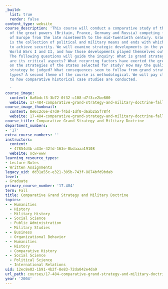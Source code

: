 ```yaml
---
_build:
  list: true
  render: false
content_type: website
course_description: 'This course will conduct a comparative study of the grand strategies
  of the great powers (Britain, France, Germany and Russia) competing for mastery
  of Europe from the late nineteenth to the mid-twentieth century. Grand strategy
  is the collection of political and military means and ends with which a state attempts
  to achieve security. We will examine strategic developments in the years preceding
  World Wars I and II, and how those developments played themselves out in these wars.
  The following questions will guide the inquiry: What is grand strategy and what
  are its critical aspects? What recurring factors have exerted the greatest influence
  on the strategies of the states selected for study? How may the quality of a grand
  strategy be judged? What consequences seem to follow from grand strategies of different
  types? A second theme of the course is methodological. We will pay close attention
  to how comparative historical case studies are conducted.

  '
course_image:
  content: 0a6bdcf3-3b72-0f32-c108-d7f3ce2be800
  website: 17-484-comparative-grand-strategy-and-military-doctrine-fall-2004
course_image_thumbnail:
  content: 8e6c2c6e-d7d9-f4bd-1df0-d6ab2a5f78f4
  website: 17-484-comparative-grand-strategy-and-military-doctrine-fall-2004
course_title: Comparative Grand Strategy and Military Doctrine
department_numbers:
- '17'
extra_course_numbers: ''
instructors:
  content:
  - 47854d4b-a33e-42fd-163e-8bdaaaa19108
  website: ocw-www
learning_resource_types:
- Lecture Notes
- Written Assignments
legacy_uid: dd31a55c-e321-305b-743f-8874bfd9bdab
level:
- Graduate
primary_course_number: '17.484'
term: Fall
title: Comparative Grand Strategy and Military Doctrine
topics:
- - Humanities
  - History
  - Military History
- - Social Science
  - Public Administration
  - Military Studies
- - Business
  - Organizational Behavior
- - Humanities
  - History
  - Comparative History
- - Social Science
  - Political Science
  - International Relations
uid: 12ec8e02-1b91-4b2f-8e83-72da042e4da9
url_path: courses/17-484-comparative-grand-strategy-and-military-doctrine-fall-2004
year: '2004'
---
```


